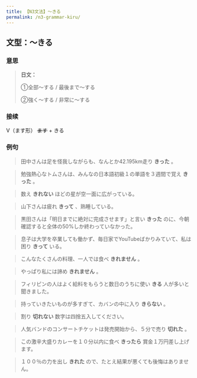 ```yaml
---
title: 【N3文法】〜きる
permalink: /n3-grammar-kiru/
---
```


## 文型：〜きる

### 意思

> **日文：**
> 
> ①全部〜する / 最後まで〜する
> 
> ②強く〜する / 非常に〜する


### 接续

V（ます形） ~~ます~~ \+ きる

### 例句

> 田中さんは足を怪我しながらも、なんとか42.195km走り **きった** 。

> 勉強熱心なトムさんは、みんなの日本語初級１の単語を３週間で覚え **きった** 。

> 数え **きれない** ほどの星が空一面に広がっている。

> 山下さんは疲れ **きって** 、熟睡している。

> 黒田さんは「明日までに絶対に完成させます」と言い **きった** のに、今朝確認すると全体の50%しか終わっていなかった。

> 息子は大学を卒業しても働かず、毎日家でYouTubeばかりみていて、私は困り **きって** いる。

> こんなたくさんの料理、一人では食べ **きれません** 。

> やっぱり私には諦め **きれません** 。

> フィリピンの人はよく給料をもらうと数日のうちに使い **きる** 人が多いと聞きました。

> 持っていきたいものが多すぎて、カバンの中に入り **きらない** 。

> 割り **切れない** 数字は四捨五入してください。

> 人気バンドのコンサートチケットは発売開始から、５分で売り **切れた** 。

> この激辛大盛りカレーを１０分以内に食べ **きったら** 賞金１万円差し上げます。

> １００％の力を出し **きれた** ので、たとえ結果が悪くても後悔はありません。

